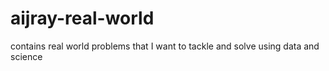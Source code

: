 # aijray-real-world
contains real world problems that I want to tackle and solve using data and science
